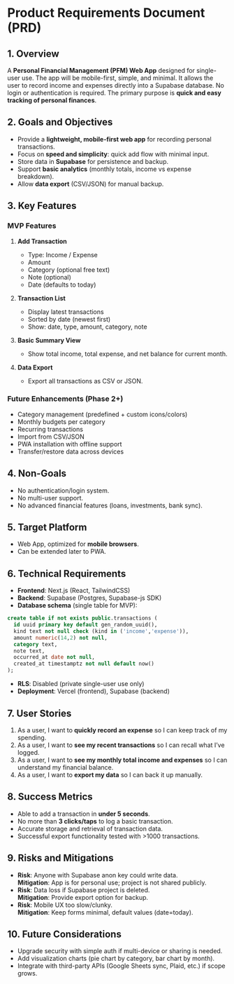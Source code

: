 # Product Requirements Document (PRD)

## 1. Overview
A **Personal Financial Management (PFM) Web App** designed for single-user use. The app will be mobile-first, simple, and minimal. It allows the user to record income and expenses directly into a Supabase database. No login or authentication is required. The primary purpose is **quick and easy tracking of personal finances**.

## 2. Goals and Objectives
- Provide a **lightweight, mobile-first web app** for recording personal transactions.
- Focus on **speed and simplicity**: quick add flow with minimal input.
- Store data in **Supabase** for persistence and backup.
- Support **basic analytics** (monthly totals, income vs expense breakdown).
- Allow **data export** (CSV/JSON) for manual backup.

## 3. Key Features
### MVP Features
1. **Add Transaction**
   - Type: Income / Expense
   - Amount
   - Category (optional free text)
   - Note (optional)
   - Date (defaults to today)

2. **Transaction List**
   - Display latest transactions
   - Sorted by date (newest first)
   - Show: date, type, amount, category, note

3. **Basic Summary View**
   - Show total income, total expense, and net balance for current month.

4. **Data Export**
   - Export all transactions as CSV or JSON.

### Future Enhancements (Phase 2+)
- Category management (predefined + custom icons/colors)
- Monthly budgets per category
- Recurring transactions
- Import from CSV/JSON
- PWA installation with offline support
- Transfer/restore data across devices

## 4. Non-Goals
- No authentication/login system.
- No multi-user support.
- No advanced financial features (loans, investments, bank sync).

## 5. Target Platform
- Web App, optimized for **mobile browsers**.
- Can be extended later to PWA.

## 6. Technical Requirements
- **Frontend**: Next.js (React, TailwindCSS)
- **Backend**: Supabase (Postgres, Supabase-js SDK)
- **Database schema** (single table for MVP):

```sql
create table if not exists public.transactions (
  id uuid primary key default gen_random_uuid(),
  kind text not null check (kind in ('income','expense')),
  amount numeric(14,2) not null,
  category text,
  note text,
  occurred_at date not null,
  created_at timestamptz not null default now()
);
```

- **RLS**: Disabled (private single-user use only)
- **Deployment**: Vercel (frontend), Supabase (backend)

## 7. User Stories
1. As a user, I want to **quickly record an expense** so I can keep track of my spending.
2. As a user, I want to **see my recent transactions** so I can recall what I’ve logged.
3. As a user, I want to **see my monthly total income and expenses** so I can understand my financial balance.
4. As a user, I want to **export my data** so I can back it up manually.

## 8. Success Metrics
- Able to add a transaction in **under 5 seconds**.
- No more than **3 clicks/taps** to log a basic transaction.
- Accurate storage and retrieval of transaction data.
- Successful export functionality tested with >1000 transactions.

## 9. Risks and Mitigations
- **Risk**: Anyone with Supabase anon key could write data.  
  **Mitigation**: App is for personal use; project is not shared publicly.
- **Risk**: Data loss if Supabase project is deleted.  
  **Mitigation**: Provide export option for backup.
- **Risk**: Mobile UX too slow/clunky.  
  **Mitigation**: Keep forms minimal, default values (date=today).

## 10. Future Considerations
- Upgrade security with simple auth if multi-device or sharing is needed.
- Add visualization charts (pie chart by category, bar chart by month).
- Integrate with third-party APIs (Google Sheets sync, Plaid, etc.) if scope grows.


